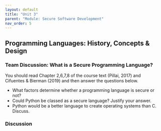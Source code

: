 ```yaml
---
layout: default
title: "Unit 3"
parent: "Module: Secure Software Development"
nav_order: 5
---
```


## Programming Languages: History, Concepts & Design

### Team Discussion: What is a Secure Programming Language?
You should read Chapter 2,6,7,8 of the course text (Pillai, 2017) and Cifuentes & Bierman (2019) and then answer the questions below.

- What factors determine whether a programming language is secure or not?
- Could Python be classed as a secure language? Justify your answer.
- Python would be a better language to create operating systems than C. Discuss.

### Discussion